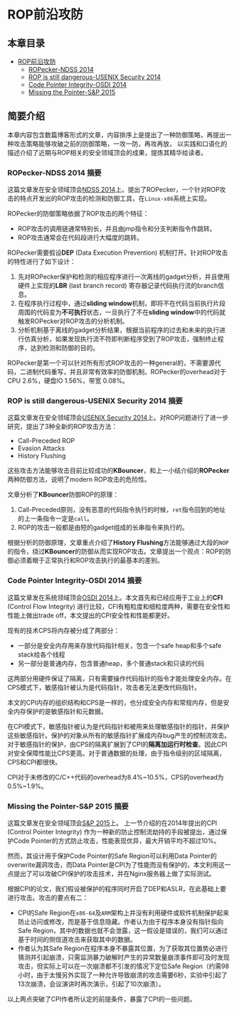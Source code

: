 # ROP前沿攻防

## 本章目录

* [ROP前沿攻防](./README.md)
    + [ROPecker-NDSS 2014](./ROPecker.md)
    + [ROP is still dangerous-USENIX Security 2014](./ROP-is-still-dangerous.md)
    + [Code Pointer Integrity-OSDI 2014](./Code-Pointer-Integrity.md)
    + [Missing the Pointer-S&P 2015](./Missing-the-Pointer.md)

## 简要介绍

本章内容包含数篇博客形式的文章，内容排序上是提出了一种防御策略，再提出一种攻击策略能够攻破之前的防御策略，一攻一防，再攻再放， 以实践和口语化的描述介绍了近期与ROP相关的安全领域顶会的成果，提炼其精华给读者。

### ROPecker-NDSS 2014 摘要

这篇文章发在安全领域顶会[NDSS 2014](http://www.internetsociety.org/doc/ropecker-generic-and-practical-approach-defending-against-rop-attacks)上。提出了ROPecker，一个针对ROP攻击的特点开发出的ROP攻击的检测和防御工具，在`Linux-x86`系统上实现。

ROPecker的防御策略依据了ROP攻击的两个特征：
* ROP攻击的调用链通常特别长，并且由jmp指令和分支判断指令作跳转。
* ROP攻击通常会在代码段进行大幅度的跳转。

ROPecker需要假设**DEP** (Data Execution Prevention) 机制打开。针对ROP攻击的特性进行了如下设计：
1. 先对ROPecker保护和检测的相应程序进行一次离线的gadget分析，并且使用硬件上实现的**LBR** (last branch record) 寄存器记录代码执行流的branch信息。
2. 在程序执行过程中，通过**sliding window**机制，即将不在代码当前执行片段周围的代码变为**不可执行**状态，一旦执行了不在**sliding window**中的代码就触发ROPecker对ROP攻击的分析机制。
3. 分析机制基于离线的gadget分析结果，根据当前程序的过去和未来的执行进行仿真分析，如果发现执行流不符即判断程序受到了ROP攻击，强制终止程序，达到检测和防御的目的。

ROPecker是第一个可以针对所有形式ROP攻击的一种general的，不需要源代码，二进制代码重写，并且非常有效率的防御机制。ROPecker的overhead对于CPU 2.6%，硬盘IO 1.56%，带宽 0.08%。

### ROP is still dangerous-USENIX Security 2014 摘要

这篇文章发在安全领域顶会[USENIX Security 2014](https://www.usenix.org/conference/usenixsecurity14/technical-sessions/presentation/carlini)上。对ROP问题进行了进一步研究，提出了3种全新的ROP攻击方法：
* Call-Preceded ROP
* Evasion Attacks
* History Flushing

这些攻击方法能够攻击目前比较成功的**KBouncer**，和上一小结介绍的**ROPecker**两种防御方法，说明了modern ROP攻击的危险性。

文章分析了**KBouncer**防御ROP的原理：
1. Call-Preceded原则，没有恶意的代码指令执行的时候，`ret`指令回到的地址的上一条指令一定是`call`。
2. ROP的攻击一般都是由短的gadget组成的长串指令来执行的。

根据分析的防御原理，文章重点介绍了**History Flushing**方法能够通过大段的`NOP`的指令，绕过**KBouncer**的防御从而实现ROP攻击。文章提出一个观点：ROP的防御必须着眼于正常执行和ROP攻击执行的最基本的差别。

### Code Pointer Integrity-OSDI 2014 摘要

这篇文章发在系统领域顶会[OSDI 2014](https://www.usenix.org/node/186160)上。本文首先和已经应用于工业上的**CFI** (Control Flow Integrity) 进行比较，CFI有粗粒度和细粒度两种，需要在安全性和性能上做出trade off，本文提出的CPI安全性和性能都更好。

现有的技术CPS将内存被分成了两部分：
* 一部分是安全内存用来存放代码指针相关，包含一个safe heap和多个safe stack给各个线程
* 另一部分是普通内存，包含普通heap，多个普通stack和只读的代码

这两部分用硬件保证了隔离，只有需要操作代码指针的指令才能处理安全内存。在CPS模式下，敏感指针被认为是代码指针，攻击者无法更改代码指针。

本文的CPI内存的组织结构和CPS是一样的，也分成安全内存和常规内存，但是安全内存保护的是敏感指针和元数据。

在CPI模式下，敏感指针被认为是代码指针和被用来处理敏感指针的指针，并保护这些敏感指针。保护的对象从所有的敏感指针扩展成内存bug产生的控制流攻击。对于敏感指针的保护，由CPS的隔离扩展到了CPI的**隔离加运行时检查**。因此CPI对安全保障性能比CPS更高。对于普通数据的处理，由于指令级别的区域隔离，CPS和CPI都很快。

CPI对于未修改的C/C++代码的overhead为8.4%~10.5%，CPS的overhead为0.5%~1.9%。

### Missing the Pointer-S&P 2015 摘要

这篇文章发在安全领域顶会[S&P 2015](http://www.ieee-security.org/TC/SP2015/program.html)上。
上一节介绍的在2014年提出的CPI (Control Pointer Integrity) 作为一种新的防止控制流劫持的手段被提出，通过保护Code Pointer的方式防止攻击，性能表现优异，最大开销平均不超过10%。

然而，其设计用于保护Code Pointer的Safe Region可以利用Data Pointer的overwrite漏洞攻击，而Data Pointer是CPI为了性能而没有保护的，本文利用这一点提出了可以攻破CPI保护的攻击技术，并在Nginx服务器上做了实际测试。

根据CPI的论文，我们假设被保护的程序同时开启了DEP和ASLR，在此基础上要进行攻击。攻击的要点有二：
* CPI的Safe Region在`x86-64`及`ARM`架构上并没有利用硬件或软件机制保护起来防止访问或修改，而是基于信息隐藏。作者认为由于程序本身没有指针指向Safe Region，其中的数据也就不会泄露，这一假设是错误的，我们可以通过基于时间的侧信道攻击来获取其中的数据。
* 作者认为其Safe Region在程序本身不暴露其位置，为了获取其位置势必进行猜测并引起崩溃，只需监测暴力破解时产生的异常数量崩溃事件即可及时发现攻击，但实际上可以在一次崩溃都不引发的情况下定位Safe Region（约需98小时，由于太慢另外实现了一种允许导致崩溃的攻击需要6秒，实验中引起了13次崩溃，会议演讲时再次演示，引起了10次崩溃）。

以上两点突破了CPI作者所认定的前提条件，暴露了CPI的一些问题。

